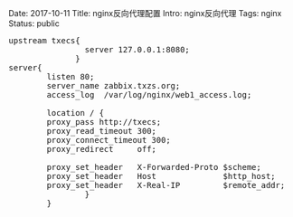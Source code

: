 Date: 2017-10-11 
Title: nginx反向代理配置
Intro: nginx反向代理
Tags: nginx
Status: public


<pre>
upstream txecs{
                server 127.0.0.1:8080;
              }
server{
        listen 80;
        server_name zabbix.txzs.org;
        access_log  /var/log/nginx/web1_access.log;

        location / {
        proxy_pass http://txecs;
        proxy_read_timeout 300;
        proxy_connect_timeout 300;
        proxy_redirect     off;

        proxy_set_header   X-Forwarded-Proto $scheme;
        proxy_set_header   Host              $http_host;
        proxy_set_header   X-Real-IP         $remote_addr;
                }
        }
</pre>